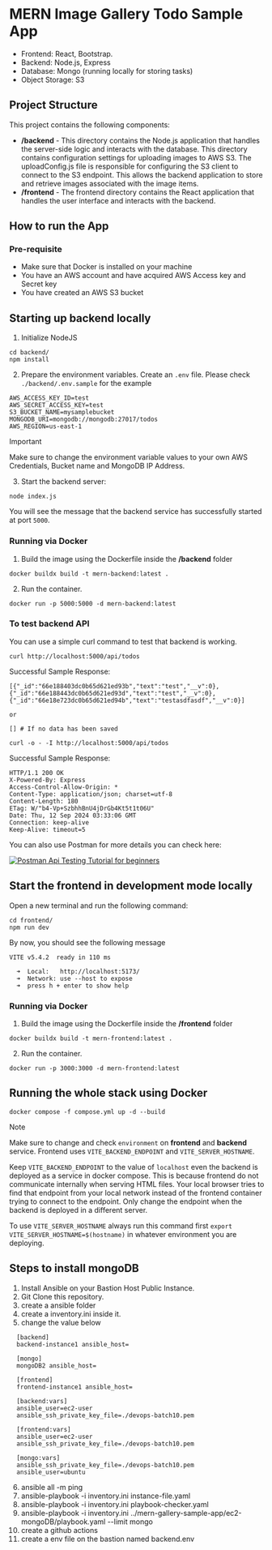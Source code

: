 # MERN Image Gallery Todo Sample App

- Frontend: React, Bootstrap.
- Backend: Node.js, Express
- Database: Mongo (running locally for storing tasks)
- Object Storage: S3

## Project Structure

This project contains the following components:
- **/backend** - This directory contains the Node.js application that handles the server-side logic and interacts with the database. This directory contains configuration settings for uploading images to AWS S3. The uploadConfig.js file is responsible for configuring the S3 client to connect to the S3 endpoint. This allows the backend application to store and retrieve images associated with the image items.
- **/frontend** - The frontend directory contains the React application that handles the user interface and interacts with the backend. 

## How to run the App

### Pre-requisite
- Make sure that Docker is installed on your machine
- You have an AWS account and have acquired AWS Access key and Secret key
- You have created an AWS S3 bucket

## Starting up backend locally

1. Initialize NodeJS

```
cd backend/
npm install

```

2. Prepare the environment variables. Create an `.env` file. Please check `./backend/.env.sample` for the example

```
AWS_ACCESS_KEY_ID=test
AWS_SECRET_ACCESS_KEY=test
S3_BUCKET_NAME=mysamplebucket
MONGODB_URI=mongodb://mongodb:27017/todos
AWS_REGION=us-east-1
```

> [!IMPORTANT]  
> Make sure to change the environment variable values to your own AWS Credentials, Bucket name and MongoDB IP Address.

3. Start the backend server:


```
node index.js
```

You will see the message that the backend service has successfully started at port `5000`.

### Running via Docker

1. Build the image using the Dockerfile inside the **/backend** folder

```
docker buildx build -t mern-backend:latest .
```

2. Run the container.

```
docker run -p 5000:5000 -d mern-backend:latest
```

### To test backend API

You can use a simple curl command to test that backend is working.

```
curl http://localhost:5000/api/todos
```

Successful Sample Response:
```
[{"_id":"66e188403dc0b65d621ed93b","text":"test","__v":0},{"_id":"66e188443dc0b65d621ed93d","text":"test","__v":0},{"_id":"66e18e723dc0b65d621ed94b","text":"testasdfasdf","__v":0}]

or

[] # If no data has been saved
```

```
curl -o - -I http://localhost:5000/api/todos
```

Successful Sample Response:
```
HTTP/1.1 200 OK
X-Powered-By: Express
Access-Control-Allow-Origin: *
Content-Type: application/json; charset=utf-8
Content-Length: 180
ETag: W/"b4-Vp+SzbhhBnU4jDrGb4Kt5t1t06U"
Date: Thu, 12 Sep 2024 03:33:06 GMT
Connection: keep-alive
Keep-Alive: timeout=5
```

You can also use Postman for more details you can check here: 

[![Postman Api Testing Tutorial for beginners](https://img.youtube.com/vi/MFxk5BZulVU/0.jpg)](https://www.youtube.com/watch?v=MFxk5BZulVU)


## Start the frontend in development mode locally

Open a new terminal and run the following command:

```
cd frontend/
npm run dev
```

By now, you should see the following message

```
VITE v5.4.2  ready in 110 ms

  ➜  Local:   http://localhost:5173/
  ➜  Network: use --host to expose
  ➜  press h + enter to show help

```

### Running via Docker

1. Build the image using the Dockerfile inside the **/frontend** folder

```
docker buildx build -t mern-frontend:latest .
```

2. Run the container.

```
docker run -p 3000:3000 -d mern-frontend:latest
```

## Running the whole stack using Docker

```
docker compose -f compose.yml up -d --build
```

> [!NOTE]  
> Make sure to change and check `environment` on **frontend** and **backend** service. Frontend uses `VITE_BACKEND_ENDPOINT` and `VITE_SERVER_HOSTNAME`. 
>
> Keep `VITE_BACKEND_ENDPOINT` to the value of `localhost` even the backend is deployed as a service in docker compose. This is because frontend do not communicate internally when serving HTML files. Your local browser tries to find that endpoint from your local network instead of the frontend container trying to connect to the endpoint. Only change the endpoint when the backend is deployed in a different server.
>
> To use `VITE_SERVER_HOSTNAME` always run this command first `export VITE_SERVER_HOSTNAME=$(hostname)` in whatever environment you are deploying.

## Steps to install mongoDB
1. Install Ansible on your Bastion Host Public Instance.
2. Git Clone this repository.
3. create a ansible folder
4. create a inventory.ini inside it.
5. change the value below
``` 
  [backend]
  backend-instance1 ansible_host=

  [mongo]
  mongoDB2 ansible_host=

  [frontend]
  frontend-instance1 ansible_host=

  [backend:vars]
  ansible_user=ec2-user
  ansible_ssh_private_key_file=./devops-batch10.pem

  [frontend:vars]
  ansible_user=ec2-user
  ansible_ssh_private_key_file=./devops-batch10.pem

  [mongo:vars]
  ansible_ssh_private_key_file=./devops-batch10.pem
  ansible_user=ubuntu
```
6. ansible all -m ping
7. ansible-playbook -i inventory.ini instance-file.yaml
8. ansible-playbook -i inventory.ini playbook-checker.yaml
9. ansible-playbook -i inventory.ini ../mern-gallery-sample-app/ec2-mongoDB/playbook.yaml --limit mongo
10. create a github actions
11. create a env file on the bastion named backend.env
